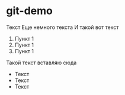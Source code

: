 # git-demo
Текст
Еще немного текста
И такой вот текст
<ol>
<li>Пункт 1</li>
<li>Пункт 1</li>
<li>Пункт 1</li>
</ol>
Такой текст
вставляю сюда
<ul>
<li>Текст</li>
<li>Текст</li>
<li>Текст</li>
</ul>
